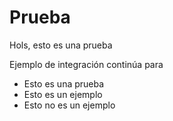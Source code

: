 # Prueba

Hols, esto es una prueba

Ejemplo de integración continúa para

* Esto es una prueba
* Esto es un ejemplo
* Esto no es un ejemplo

